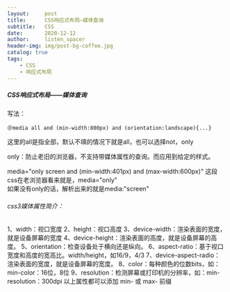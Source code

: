 ```yaml
---
layout:     post
title:      CSS响应式布局—媒体查询
subtitle:   CSS
date:       2020-12-12
author:     listen_spacer
header-img: img/post-bg-coffee.jpg
catalog: true
tags:
    - CSS
    - 响应式布局
---
```

##### CSS响应式布局——媒体查询

写法：
```
＠media all and (min-width:800px) and (orientation:landscape){...}
```

这里的all是指全部，默认不填的情况下就是all，也可以选择not，only

only：防止老旧的浏览器，不支持带媒体属性的查询。而应用到给定的样式。

media="only screen and (min-width:401px) and (max-width:600px)"
这段css在老浏览器看来就是，media="only"  
如果没有only的话，解析出来的就是media:"screen"

###### css3媒体属性简介：
1、width：视口宽度
2、height：视口高度
3、device-width：渲染表面的宽度，就是设备屏幕的宽度
4、device-height：渲染表面的高度，就是设备屏幕的高度。
5、orientation：检查设备处于横向还是纵向。
6、aspect-ratio：基于视口宽度和高度的宽高比。width/height，如16/9，4/3
7、device-aspect-radio：渲染表面的宽度，就是设备屏幕的宽度。
8、color：每种颜色的位数bits，如：min-color：16位，8位
9、resolution：检测屏幕或打印机的分辨率，如：min-resolution：300dpi
以上属性都可以添加 min- 或 max- 前缀